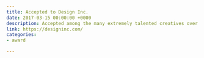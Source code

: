 ```yaml
---
title: Accepted to Design Inc.
date: 2017-03-15 00:00:00 +0000
description: Accepted among the many extremely talented creatives over at Design Inc.
link: https://designinc.com/
categories:
- award

---
```

